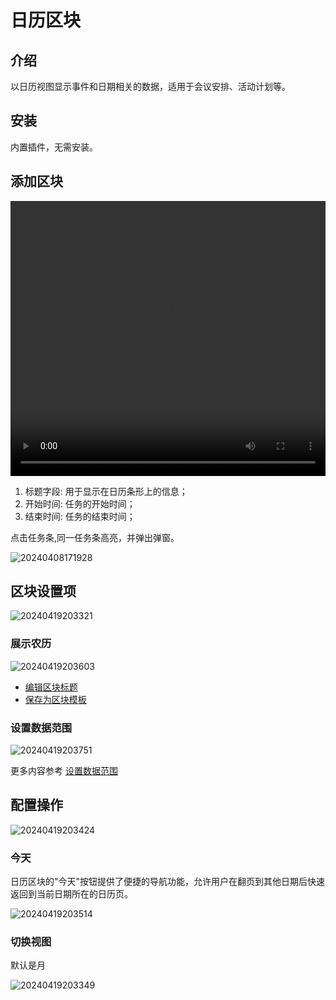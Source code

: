 # 日历区块

<PluginInfo name="block-calendar"></PluginInfo>


## 介绍

以日历视图显示事件和日期相关的数据，适用于会议安排、活动计划等。

## 安装

内置插件，无需安装。
## 添加区块

<video width="100%" height="440" controls>
      <source src="https://nocobase-docs.oss-cn-beijing.aliyuncs.com/20240419201640.mp4" type="video/mp4">
</video>

1. 标题字段: 用于显示在日历条形上的信息；
2. 开始时间: 任务的开始时间；
3. 结束时间: 任务的结束时间；

点击任务条,同一任务条高亮，并弹出弹窗。

![20240408171928](https://nocobase-docs.oss-cn-beijing.aliyuncs.com/20240408171928.png)

## 区块设置项


![20240419203321](https://nocobase-docs.oss-cn-beijing.aliyuncs.com/20240419203321.png)

### 展示农历

![20240419203603](https://nocobase-docs.oss-cn-beijing.aliyuncs.com/20240419203603.png)

- [编辑区块标题](/handbook/ui/blocks/block-settings/block-title)
- [保存为区块模板](/handbook/ui/blocks/block-settings/block-template)
### 设置数据范围

![20240419203751](https://nocobase-docs.oss-cn-beijing.aliyuncs.com/20240419203751.png)

更多内容参考 [设置数据范围](/handbook/ui/blocks/block-settings/data-scope)

## 配置操作

![20240419203424](https://nocobase-docs.oss-cn-beijing.aliyuncs.com/20240419203424.png)

### 今天

日历区块的"今天"按钮提供了便捷的导航功能，允许用户在翻页到其他日期后快速返回到当前日期所在的日历页。

![20240419203514](https://nocobase-docs.oss-cn-beijing.aliyuncs.com/20240419203514.png)

### 切换视图

默认是月

![20240419203349](https://nocobase-docs.oss-cn-beijing.aliyuncs.com/20240419203349.png)
